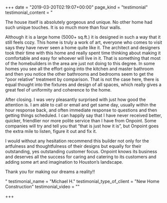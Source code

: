 +++
date = "2019-03-20T02:19:07+00:00"
page_kind = "testimonial"
testimonial_content = "<p>The house itself is absolutely gorgeous and unique. No other home had such unique touches. It is so much more than four walls. </p><p>Although it is a large home (5000+ sq.ft.) it is designed in such a way that it still feels cozy. This home is truly a work of art, everyone who comes to visit says they have never seen a home quite like it. The architect and designers took their time with this home and really spent time thinking about making it comfortable and easy for whoever will live in it. That is something that most of the homebuilders in the area are just not doing to this degree. In some homes you see all the effort going into the kitchen and master bathroom and then you notice the other bathrooms and bedrooms seem to get the “poor relative” treatment by comparison. That is not the case here, there is equal thought into the fixtures and design of all spaces, which really gives a great feel of uniformity and coherence to the home. </p><p>After closing. I was very pleasantly surprised with just how good the attention is. I am able to call or email and get same day, usually within the hour response back, and often immediate response to questions and then getting things scheduled. I can happily say that I have never received better, quicker, friendlier nor more polite service than I have from Onpoint. Some companies will try and tell you that “that is just how it is”, but Onpoint goes the extra mile to listen, figure it out and fix it. </p><p>I would without any hesitation recommend this builder not only for the artfulness and thoughtfulness of their designs but equally for their outstanding, yes outstanding customer focus. Onpoint knows its business and deserves all the success for caring and catering to its customers and adding some art and imagination to Houston’s landscape. </p><p>Thank you for making our dreams a reality!!</p>"
testimonial_name = "Michael H."
testimonial_type_of_client = "New Home Construction"
testimonial_video = ""

+++
